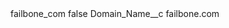 <?xml version="1.0" encoding="UTF-8"?>
<CustomMetadata xmlns="http://soap.sforce.com/2006/04/metadata" xmlns:xsi="http://www.w3.org/2001/XMLSchema-instance" xmlns:xsd="http://www.w3.org/2001/XMLSchema">
    <label>failbone_com</label>
    <protected>false</protected>
    <values>
        <field>Domain_Name__c</field>
        <value xsi:type="xsd:string">failbone.com</value>
    </values>
</CustomMetadata>
